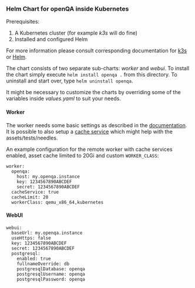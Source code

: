 ### Helm Chart for openQA inside Kubernetes

Prerequisites:
1. A Kubernetes cluster (for example _k3s_ will do fine)
2. Installed and configured Helm

For more information please consult corresponding documentation for [k3s](https://rancher.com/docs/k3s/latest/en/) or [Helm](https://helm.sh/docs).

The chart consists of two separate sub-charts: _worker_ and _webui_. To install the chart simply execute `helm install openqa .` from this directory. To uninstall and start over, type `helm uninstall openqa`.

It might be necessary to customize the charts by overriding some of the variables inside _values.yaml_ to suit your needs.

#### Worker

The worker needs some basic settings as described in the [documentation](http://open.qa/docs/#_run_openqa_workers). It is possible to also setup a [cache service](http://open.qa/docs/#asset-caching) which might help with the assets/tests/needles.

An example configuration for the remote worker with cache services enabled, asset cache limited to 20Gi and custom `WORKER_CLASS`:

```
worker:
  openqa:
    host: my.openqa.instance
    key: 1234567890ABCDEF
    secret: 1234567890ABCDEF
  cacheService: true
  cacheLimit: 20
  workerClass: qemu_x86_64,kubernetes
```

#### WebUI

```
webui:
  baseUrl: my.openqa.instance
  useHttps: false
  key: 1234567890ABCDEF
  secret: 1234567890ABCDEF
  postgresql:
    enabled: true
    fullnameOverride: db
    postgresqlDatabase: openqa
    postgresqlUsername: openqa
    postgresqlPassword: openqa
```

